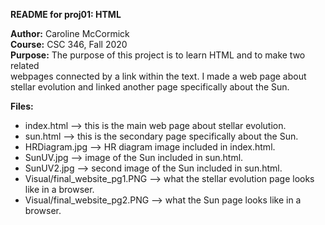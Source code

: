 **README for proj01: HTML**

**Author:** Caroline McCormick\
**Course:** CSC 346, Fall 2020\
**Purpose:** The purpose of this project is to learn HTML and to make two related\
              webpages connected by a link within the text. I made a web page about\
              stellar evolution and linked another page specifically about the Sun.
         
**Files:**
   * index.html --> this is the main web page about stellar evolution.
   * sun.html --> this is the secondary page specifically about the Sun.
   * HRDiagram.jpg --> HR diagram image included in index.html.
   * SunUV.jpg --> image of the Sun included in sun.html.
   * SunUV2.jpg --> second image of the Sun included in sun.html.
   * Visual/final_website_pg1.PNG --> what the stellar evolution page looks like in a browser.
   * Visual/final_website_pg2.PNG --> what the Sun page looks like in a browser.
 
